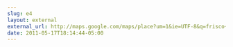 ```yaml
---
slug: e4
layout: external
external_url: http://maps.google.com/maps/place?um=1&ie=UTF-8&q=frisco+breakfast&fb=1&gl=us&hq=breakfast&hnear=0x864c3c1abc09943d:0xcad371b035c8fea2,Frisco,+TX&cid=15420439655882174252&ei=CALTTcPpLMrz0gHxrL3TCw&sa=X&oi=local_result&ct=placepage-link&resnum=7&ved=0CE8Q4
date: 2011-05-17T18:14:44-05:00
---
```

